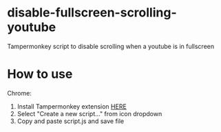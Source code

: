 # disable-fullscreen-scrolling-youtube
Tampermonkey script to disable scrolling when a youtube is in fullscreen

# How to use
Chrome:
1) Install Tampermonkey extension <a href="https://chrome.google.com/webstore/detail/tampermonkey/dhdgffkkebhmkfjojejmpbldmpobfkfo?hl=en">HERE</a>
2) Select "Create a new script..." from icon dropdown
3) Copy and paste script.js and save file
